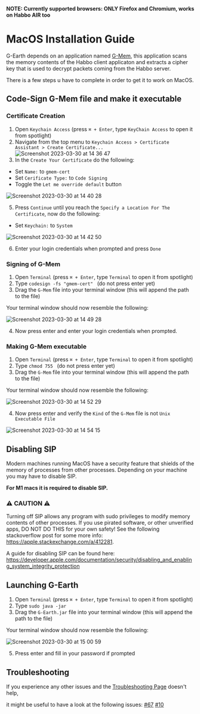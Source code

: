 **NOTE: Currently supported browsers: ONLY Firefox and Chromium, works on Habbo AIR too**

# MacOS Installation Guide

G-Earth depends on an application named [G-Mem](https://github.com/sirjonasxx/G-Mem), 
this application scans the memory contents of the Habbo client applicaton and extracts a cipher key 
that is used to decrypt packets coming from the Habbo server.

There is a few steps u have to complete in order to get it to work on MacOS.

## Code-Sign G-Mem file and make it executable 

### Certificate Creation
1. Open `Keychain Access` (press `⌘ + Enter`, type `KeyChain Access` to open it from spotlight)
2. Navigate from the top menu to `Keychain Access > Certificate Assistant > Create Certificate...`
![Screenshot 2023-03-30 at 14 36 47](https://user-images.githubusercontent.com/102377087/228837955-81182786-ac47-46e5-a5e2-1ca2e257751f.png)
3. In the `Create Your Certificate` do the following:
* Set `Name:` to `gmem-cert`
* Set `Cerificate Type:` to `Code Signing`
* Toggle the `Let me override default` button

![Screenshot 2023-03-30 at 14 40 28](https://user-images.githubusercontent.com/102377087/228838867-57e465bc-5b83-4b1a-a8cc-3dd6d1e95353.png)

5. Press `Continue` until you reach the `Specify a Location For The Certificate`, now do the following:
* Set `Keychain:` to `System`

![Screenshot 2023-03-30 at 14 42 50](https://user-images.githubusercontent.com/102377087/228839468-982365d9-925c-44cf-a87d-fc6c268d05c8.png)

6. Enter your login credentials when prompted and press `Done`

### Signing of G-Mem
1. Open `Terminal` (press `⌘ + Enter`, type `Terminal` to open it from spotlight)
2. Type `codesign -fs "gmem-cert" ` (do not press enter yet)
3. Drag the `G-Mem` file into your terminal window (this will append the path to the file)

Your terminal window should now resemble the following:

![Screenshot 2023-03-30 at 14 49 28](https://user-images.githubusercontent.com/102377087/228841126-77b0184b-4c7d-44e0-9f7c-56103a957a81.png)

4. Now press enter and enter your login credentials when prompted.

### Making G-Mem executable
1. Open `Terminal` (press `⌘ + Enter`, type `Terminal` to open it from spotlight)
2. Type `chmod 755 ` (do not press enter yet)
3. Drag the `G-Mem` file into your terminal window (this will append the path to the file)

Your terminal window should now resemble the following:

![Screenshot 2023-03-30 at 14 52 29](https://user-images.githubusercontent.com/102377087/228841918-3205014b-5de8-431d-ae4d-d10b8ceeed03.png)

4. Now press enter and verify the `Kind` of the `G-Mem` file is not `Unix Executable File`

![Screenshot 2023-03-30 at 14 54 15](https://user-images.githubusercontent.com/102377087/228842389-78ea857e-3414-43d0-8270-91f8185ab57f.png)

## Disabling SIP 

Modern machines running MacOS have a security feature that shields of the memory of processes from other processes. 
Depending on your machine you may have to disable SIP. 

**For M1 macs it is required to disable SIP.**

### :warning: CAUTION :warning:
Turning off SIP allows any program with sudo privileges to modify memory contents of other processes. If you use pirated software, or other unverified apps, DO NOT DO THIS for your own safety! See the following stackoverflow post for some more info: https://apple.stackexchange.com/a/412281.

A guide for disabling SIP can be found here: https://developer.apple.com/documentation/security/disabling_and_enabling_system_integrity_protection

## Launching G-Earth
1. Open `Terminal` (press `⌘ + Enter`, type `Terminal` to open it from spotlight)
2. Type `sudo java -jar `
3. Drag the `G-Earth.jar` file into your terminal window (this will append the path to the file)

Your terminal window should now resemble the following:

![Screenshot 2023-03-30 at 15 00 59](https://user-images.githubusercontent.com/102377087/228843994-f7713373-9f19-49b0-b7e7-0645a16c4fce.png)

5. Press enter and fill in your password if prompted

## Troubleshooting

If you experience any other issues and the [Troubleshooting Page](https://github.com/sirjonasxx/G-Earth/wiki/Troubleshooting) doesn't help, 

it might be useful to have a look at the following issues: [#67](../issues/67) [#10](../issues/10)

